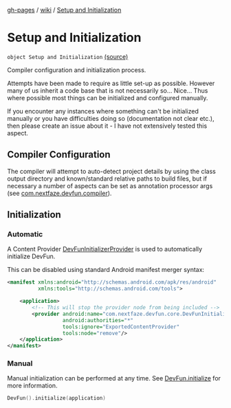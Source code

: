 [gh-pages](../index.md) / [wiki](index.md) / [Setup and Initialization](.)

# Setup and Initialization

`object Setup and Initialization` [(source)](https://github.com/NextFaze/dev-fun/tree/master/dokka/src/main/java/wiki/SetupAndInitialization.kt#L49)

Compiler configuration and initialization process.

Attempts have been made to require as little set-up as possible.
However many of us inherit a code base that is not necessarily so... Nice...
Thus where possible most things can be initialized and configured manually.

If you encounter any instances where something can't be initialized manually or you have difficulties doing so (documentation
not clear etc.), then please create an issue about it - I have not extensively tested this aspect.

## Compiler Configuration

The compiler will attempt to auto-detect project details by using the class output directory and known/standard relative
paths to build files, but if necessary a number of aspects can be set as annotation processor args (see [com.nextfaze.devfun.compiler](../com.nextfaze.devfun.compiler/index.md)).

## Initialization

### Automatic

A Content Provider [DevFunInitializerProvider](../com.nextfaze.devfun.core/-dev-fun-initializer-provider/index.md) is used to automatically initialize DevFun.

This can be disabled using standard Android manifest merger syntax:

``` xml
<manifest xmlns:android="http://schemas.android.com/apk/res/android"
          xmlns:tools="http://schemas.android.com/tools">

    <application>
        <!-- This will stop the provider node from being included -->
        <provider android:name="com.nextfaze.devfun.core.DevFunInitializerProvider"
                  android:authorities="*"
                  tools:ignore="ExportedContentProvider"
                  tools:node="remove"/>
    </application>
</manifest>
```

### Manual

Manual initialization can be performed at any time.
See [DevFun.initialize](../com.nextfaze.devfun.core/-dev-fun/initialize.md) for more information.

``` kotlin
DevFun().initialize(application)
```


